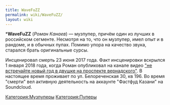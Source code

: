 ```yaml
---
title: WaveFuZZ
permalink: wiki/WaveFuZZ/
layout: wiki
---
```


\***WaveFuZZ** (*Роман Канаев*) — музпупер, причём один из лучших в
российском сегменте. Несмотря на то, что он музпупер, имел опыт и в
рандоме, и в обычных пупах. Помимо упора на качество звука, старался
брать оригинальные сурсы.

Инсценировал смерть 23 июня 2017 года. Факт инсценировки вскрылся 1
января 2018 года, когда Роман опубликовал на канале видео ["не
встречайте новый год в двушке на проспекте
вернадского"](https://www.youtube.com/watch?v=gsckat12REA). В настоящее
время проживает по ул. Белореченская 30, кв 196. Во время "смерти" вел
активную деятельность на аккаунте "Фастфуд Казани" на Soundcloud.

[Категория:Музпуперы](Категория:Музпуперы "wikilink")
[Категория:Пуперы](Категория:Пуперы "wikilink")
